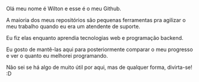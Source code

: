 Olá meu nome é Wilton e esse é o meu Github.

A maioria dos meus repositórios são pequenas ferramentas pra agilizar o meu trabalho quando eu era um atendente de suporte.

Eu fiz elas enquanto aprendia tecnologias web e programação backend.

Eu gosto de mantê-las aqui para posteriormente comparar o meu progresso e ver o quanto eu melhorei programando.

Não sei se há algo de muito útil por aqui, mas de qualquer forma, divirta-se! :D
